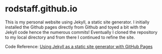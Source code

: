 # rodstaff.github.io
This is my personal website using Jekyll, a static site generator. I initially installed the Github pages directly from Github and toyed a bit with the Jekyll code hence the numerous commits!  Eventually I cloned the repository to my local directory and from there I continued to refine the site.

Code Reference:  [Using Jekyll as a static site generator with GitHub Pages](https://help.github.com/articles/using-jekyll-as-a-static-site-generator-with-github-pages/)